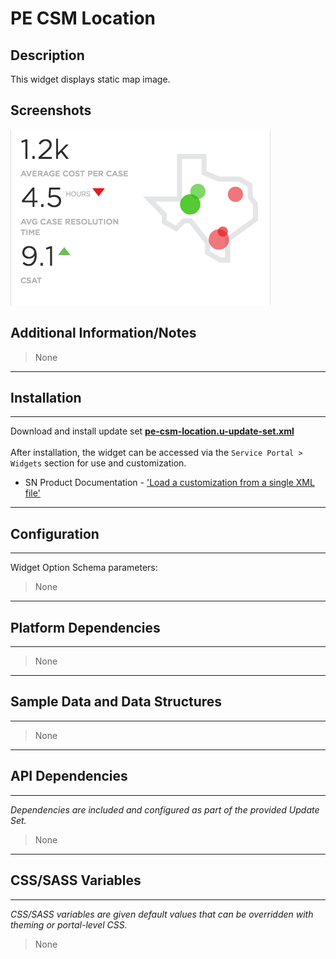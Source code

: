 # PE CSM Location

## Description

This widget displays static map image.

## Screenshots
![alt text](../images/pe-csm-location.png "PE CSM Location")

## Additional Information/Notes
> None
---
## Installation
---
Download and install update set **[pe-csm-location.u-update-set.xml](https://github.com/platform-experience/serviceportal-widget-library/blob/master/pe-csm-location/pe-csm-location.u-update-set.xml)** <br/><br/>
After installation, the widget can be accessed via the `Service Portal > Widgets` section for use and customization.<br/>
* SN Product Documentation - ['Load a customization from a single XML file'](https://docs.servicenow.com/bundle/jakarta-application-development/page/build/system-update-sets/task/t_SaveAnUpdateSetAsAnXMLFile.html)

---
## Configuration
---
Widget Option Schema parameters:
> None
---
## Platform Dependencies
---
> None
---
## Sample Data and Data Structures
---
> None
---
## API Dependencies
---
<i>Dependencies are included and configured as part of the provided Update Set.</i>
> None
---
## CSS/SASS Variables
---
_CSS/SASS variables are given default values that can be overridden with theming or portal-level CSS._
> None